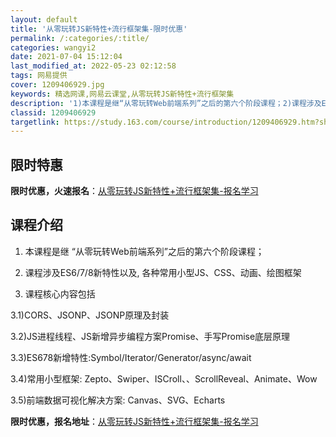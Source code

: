 ```yaml
---
layout: default
title: '从零玩转JS新特性+流行框架集-限时优惠'
permalink: /:categories/:title/
categories: wangyi2
date: 2021-07-04 15:12:04
last_modified_at: 2022-05-23 02:12:58
tags: 网易提供
cover: 1209406929.jpg
keywords: 精选网课,网易云课堂,从零玩转JS新特性+流行框架集
description: '1)本课程是继“从零玩转Web前端系列”之后的第六个阶段课程；2)课程涉及ES6/7/8新特性以及,各种常用小型JS、C'
classid: 1209406929
targetlink: https://study.163.com/course/introduction/1209406929.htm?share=1&shareId=1025206652&utm_campaign=share&utm_medium=iphoneShare&utm_source=&utm_u=1025206652
---
```


## 限时特惠

**限时优惠，火速报名**：[从零玩转JS新特性+流行框架集-报名学习](https://study.163.com/course/introduction/1209406929.htm?share=1&shareId=1025206652&utm_campaign=share&utm_medium=iphoneShare&utm_source=&utm_u=1025206652)

## 课程介绍

1) 本课程是继 “从零玩转Web前端系列”之后的第六个阶段课程；

2) 课程涉及ES6/7/8新特性以及, 各种常用小型JS、CSS、动画、绘图框架

3) 课程核心内容包括

3.1)CORS、JSONP、JSONP原理及封装

3.2)JS进程线程、JS新增异步编程方案Promise、手写Promise底层原理

3.3)ES678新增特性:Symbol/Iterator/Generator/async/await

3.4)常用小型框架: Zepto、Swiper、ISCroll、、ScrollReveal、Animate、Wow

3.5)前端数据可视化解决方案: Canvas、SVG、Echarts

**限时优惠，报名地址**：[从零玩转JS新特性+流行框架集-报名学习](https://study.163.com/course/introduction/1209406929.htm?share=1&shareId=1025206652&utm_campaign=share&utm_medium=iphoneShare&utm_source=&utm_u=1025206652)

